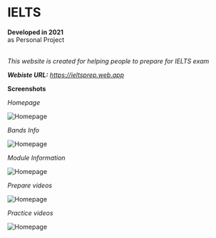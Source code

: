 # IELTS

**Developed in 2021** <br />
as Personal Project <br /><br />

*This website is created for helping people to prepare for IELTS exam*<br />

_**Webiste URL:** https://ieltsprep.web.app_

**Screenshots**

_Homepage_<br />

![Homepage](https://github.com/sahilachhava/IELTS/blob/main/screenshots/home.png)<br />

_Bands Info_<br />

![Homepage](https://github.com/sahilachhava/IELTS/blob/main/screenshots/bands.png)<br />

_Module Information_<br />

![Homepage](https://github.com/sahilachhava/IELTS/blob/main/screenshots/module.png)<br />

_Prepare videos_<br />

![Homepage](https://github.com/sahilachhava/IELTS/blob/main/screenshots/prepare.png)<br />

_Practice videos_<br />

![Homepage](https://github.com/sahilachhava/IELTS/blob/main/screenshots/practice.png)<br />
